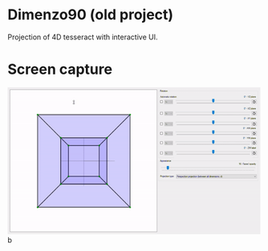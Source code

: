 # Dimenzo90 (old project)
Projection of 4D tesseract with interactive UI.

# Screen capture
![Capture](https://github.com/mozkomor05/Dimenzo90/blob/master/captures/capture.gif)b
